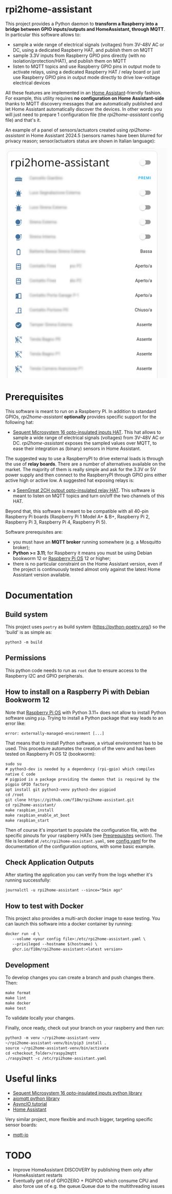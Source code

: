 # rpi2home-assistant

This project provides a Python daemon to **transform a Raspberry into a bridge between GPIO inputs/outputs and HomeAssistant, through MQTT**.
In particular this software allows to:
* sample a wide range of electrical signals (voltages) from 3V-48V AC or DC, using a dedicated Raspberry HAT, and publish them on MQTT
* sample 3.3V inputs from Raspberry GPIO pins directly (with no isolation/protection/HAT), and publish them on MQTT
* listen to MQTT topics and use Raspberry GPIO pins in output mode to activate relays, using a dedicated Raspberry HAT / relay board or just use Raspberry GPIO pins in output mode directly to drive low-voltage electrical devices

All these features are implemented in an [Home Assistant](https://www.home-assistant.io/)-friendly fashion.
For example, this utility requires **no configuration on Home Assistant-side** thanks to MQTT discovery messages that are automatically published and let Home Assistant automatically discover the devices. In other words you will just need to prepare 1 configuration file (the _rpi2home-assistant_ config file) and that's it.

An example of a panel of sensors/actuators created using _rpi2home-assistant_ in Home Assistant 2024.5 (sensors names have been blurred for privacy reason; sensor/actuators status are shown in Italian language):

![Home Assistant screenshot](/docs/screenshot1.png?raw=true "Home Assistant screenshot")


# Prerequisites

This software is meant to run on a Raspberry PI.
In addition to standard GPIOs, _rpi2home-assistant_ **optionally** provides specific support for the following hat:

* [Sequent Microsystem 16 opto-insulated inputs HAT](https://sequentmicrosystems.com/collections/all-io-cards/products/16-universal-inputs-card-for-raspberry-pi). This hat allows to sample a wide range of electrical signals (voltages) from 3V-48V AC or DC. _rpi2home-assistant_ exposes the sampled values over MQTT, to ease their integration as (binary) sensors in Home Assistant.

<!--
Note that Sequent Microsystem board is connecting the pin 37 (GPIO 26) of the Raspberry Pi 
to a pushbutton. This software monitors this pin, and if pressed for more than the
desired time, issues the shut-down command to the Raspberry PI board.
-->

The suggested way to use a RaspberryPI to drive external loads is through the use of **relay boards**.
There are a number of alternatives available on the market. The majority of them is really simple and
ask for the 3.3V or 5V power supply and then connect to the RaspberryPI through GPIO pins either 
active high or active low.
A suggested hat exposing relays is:

* a [SeenGreat 2CH output opto-insulated relay HAT](https://seengreat.com/wiki/107/).
   This software is meant to listen on MQTT topics and turn on/off the
   two channels of this HAT.

Beyond that, this software is meant to be compatible with all 40-pin Raspberry Pi boards
(Raspberry Pi 1 Model A+ & B+, Raspberry Pi 2, Raspberry Pi 3, Raspberry Pi 4,
Raspberry Pi 5).

Software prerequisites are:
* you must have an **MQTT broker** running somewhere (e.g. a Mosquitto broker);
* **Python >= 3.11**; for Raspberry it means you must be using Debian bookworm 12 or [Raspberry Pi OS](https://www.raspberrypi.com/software/operating-systems/) 12 or higher;
* there is no particular constraint on the Home Assistant version, even if the project is continuously tested
  almost only against the latest Home Assistant version available.

# Documentation

## Build system

This project uses `poetry` as build system (https://python-poetry.org/) so the 'build' is as simple as:

```
python3 -m build
```

## Permissions

This python code needs to run as `root` due to ensure access to the Raspberry I2C and GPIO peripherals.

## How to install on a Raspberry Pi with Debian Bookworm 12

Note that [Raspberry Pi OS](https://www.raspberrypi.com/software/operating-systems/) with Python 3.11+ 
does not allow to install Python software using `pip`.
Trying to install a Python package that way leads to an error like:

```
error: externally-managed-environment [...]
```

That means that to install Python software, a virtual environment has to be used.
This procedure automates the creation of the venv and has been tested on Raspberry Pi OS 12 (bookworm):

```
sudo su
# python3-dev is needed by a dependency (rpi-gpio) which compiles native C code
# pigpiod is a package providing the daemon that is required by the pigpio GPIO factory
apt install git python3-venv python3-dev pigpiod
cd /root
git clone https://github.com/f18m/rpi2home-assistant.git
cd rpi2home-assistant/
make raspbian_install
make raspbian_enable_at_boot
make raspbian_start
```

Then of course it's important to populate the configuration file, with the specific pinouts for your raspberry HATs
(see [Preqrequisites](#prerequisites) section). 
The file is located at `/etc/rpi2home-assistant.yaml`, see [config.yaml](config.yaml) for 
the documentation of the configuration options, with some basic example.


## Check Application Outputs

After starting the application you can verify from the logs whether it's running successfully:

```
journalctl -u rpi2home-assistant --since="5min ago"
```

## How to test with Docker

This project also provides a multi-arch docker image to ease testing.
You can launch this software into a docker container by running:

```
docker run -d \
   --volume <your config file>:/etc/rpi2home-assistant.yaml \
   --privileged --hostname $(hostname) \
   ghcr.io/f18m/rpi2home-assistant:<latest version>
```


## Development

To develop changes you can create a branch and push changes there. Then:

```
make format
make lint
make docker
make test
```

To validate locally your changes.

Finally, once ready, check out your branch on your raspberry and then run:

```
python3 -m venv ~/rpi2home-assistant-venv
~/rpi2home-assistant-venv/bin/pip3 install .
source ~/rpi2home-assistant-venv/bin/activate
cd <checkout_folder>/raspy2mqtt
./raspy2mqtt -c /etc/rpi2home-assistant.yaml
```


# Useful links

* [Sequent Microsystem 16 opto-insulated inputs python library](https://github.com/SequentMicrosystems/16inpind-rpi)
* [aiomqtt python library](https://github.com/sbtinstruments/aiomqtt)
* [AsyncIO tutorial](https://realpython.com/python-concurrency/#asyncio-version)
* [Home Assistant](https://www.home-assistant.io/)

Very similar project, more flexible and much bigger, targeting specific sensor boards:
* [mqtt-io](https://github.com/flyte/mqtt-io)


# TODO

- Improve HomeAssistant DISCOVERY by publishing them only after HomeAssistant restarts
- Eventually get rid of GPIOZERO + PIGPIOD which consume CPU and also force use of e.g. the queue.Queue due to
  the multithreading issues
